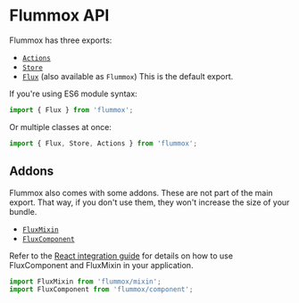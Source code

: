 Flummox API
===========

Flummox has three exports:

* [`Actions`](Actions.md)
* [`Store`](Store.md)
* [`Flux`](Flux.md) (also available as `Flummox`) This is the default export.

If you're using ES6 module syntax:

```js
import { Flux } from 'flummox';
```

Or multiple classes at once:

```js
import { Flux, Store, Actions } from 'flummox';
```

Addons
------

Flummox also comes with some addons. These are not part of the main export. That way, if you don't use them, they won't increase the size of your bundle.

* [`FluxMixin`](FluxMixin.md)
* [`FluxComponent`](FluxComponent.md)

Refer to the [React integration guide](../react-integration.md) for details on how to use FluxComponent and FluxMixin in your application.

```js
import FluxMixin from 'flummox/mixin';
import FluxComponent from 'flummox/component';
```
